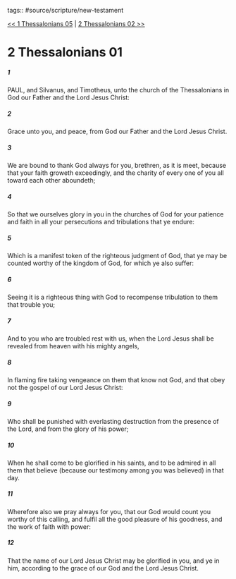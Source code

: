 tags:: #source/scripture/new-testament

[<< 1 Thessalonians 05](/new-testament/13_1_Thessalonians/1_Thessalonians_05.md) | [2 Thessalonians 02 >>](/new-testament/14_2_Thessalonians/2_Thessalonians_02.md)

# 2 Thessalonians 01

##### 1

PAUL, and Silvanus, and Timotheus, unto the church of the Thessalonians in God our Father and the Lord Jesus Christ:

##### 2

Grace unto you, and peace, from God our Father and the Lord Jesus Christ.

##### 3

We are bound to thank God always for you, brethren, as it is meet, because that your faith groweth exceedingly, and the charity of every one of you all toward each other aboundeth;

##### 4

So that we ourselves glory in you in the churches of God for your patience and faith in all your persecutions and tribulations that ye endure:

##### 5

Which is a manifest token of the righteous judgment of God, that ye may be counted worthy of the kingdom of God, for which ye also suffer:

##### 6

Seeing it is a righteous thing with God to recompense tribulation to them that trouble you;

##### 7

And to you who are troubled rest with us, when the Lord Jesus shall be revealed from heaven with his mighty angels,

##### 8

In flaming fire taking vengeance on them that know not God, and that obey not the gospel of our Lord Jesus Christ:

##### 9

Who shall be punished with everlasting destruction from the presence of the Lord, and from the glory of his power;

##### 10

When he shall come to be glorified in his saints, and to be admired in all them that believe (because our testimony among you was believed) in that day.

##### 11

Wherefore also we pray always for you, that our God would count you worthy of this calling, and fulfil all the good pleasure of his goodness, and the work of faith with power:

##### 12

That the name of our Lord Jesus Christ may be glorified in you, and ye in him, according to the grace of our God and the Lord Jesus Christ.
